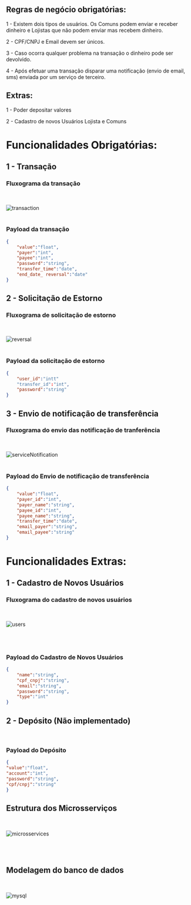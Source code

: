 ## Regras de negócio obrigatórias: 

1 - Existem dois tipos de usuários. Os Comuns podem enviar e receber dinheiro e Lojistas que não podem enviar mas recebem dinheiro. 

2 - CPF/CNPJ e Email devem ser únicos.

3  - Caso ocorra qualquer problema na transação o dinheiro pode ser devolvido.

4 - Após efetuar uma transação disparar uma notificação (envio de email, sms) enviada por um serviço de terceiro.

## Extras:
1 - Poder depositar valores 

2 - Cadastro de novos Usuários Lojista e Comuns


# Funcionalidades Obrigatórias:

## 1 - Transação 

### Fluxograma da transação

<br>

![transaction](images/transaction.png)
<br>
<br>

### Payload da transação

```json
{
	"value":"float",
	"payer":"int",
	"payee":"int",
	"password":"string", 
	"transfer_time":"date",
	"end_date_ reversal":"date" 
}
```

## 2 - Solicitação de Estorno 

### Fluxograma de solicitação de estorno

<br>

![reversal](images/reversal.png)
<br>
<br>

### Payload da solicitação de estorno
```json
{
	"user_id":"intt"
	"transfer_id":"int",
	"password":"string"
}
```

## 3 - Envio de notificação de transferência

### Fluxograma do envio das notificação de tranferência

<br>

![serviceNotification](images/serviceNotification.png)
<br>
<br>

### Payload do Envio de notificação de transferência

```json
{
	"value":"float",
	"payer_id":"int",
	"payer_name":"string",
	"payee_id":"int",
	"payee_name":"string",
	"transfer_time":"date",
	"email_payer":"string",
	"email_payee":"string"
}
```


# Funcionalidades Extras:

## 1 - Cadastro de Novos Usuários

### Fluxograma do cadastro de novos usuários

<br>

![users](images/insertUsers.png)

<br>
<br>

### Payload do Cadastro de Novos Usuários

```json 
{
	"name":"string",
	"cpf_cnpj":"string",
	"email":"string",
	"password":"string",
	"type":"int"
}
```

## 2 - Depósito (Não implementado)

<br>

### Payload do Depósito
```json
{
"value":"float",
"account":"int",
"password":"string",
"cpf/cnpj":"string"
}
```

## Estrutura dos Microsserviços

<br>

![microsservices](images/microsservices.png)

<br>
<br>

## Modelagem do banco de dados

<br>

![mysql](images/model.png)

<br>
<br>
